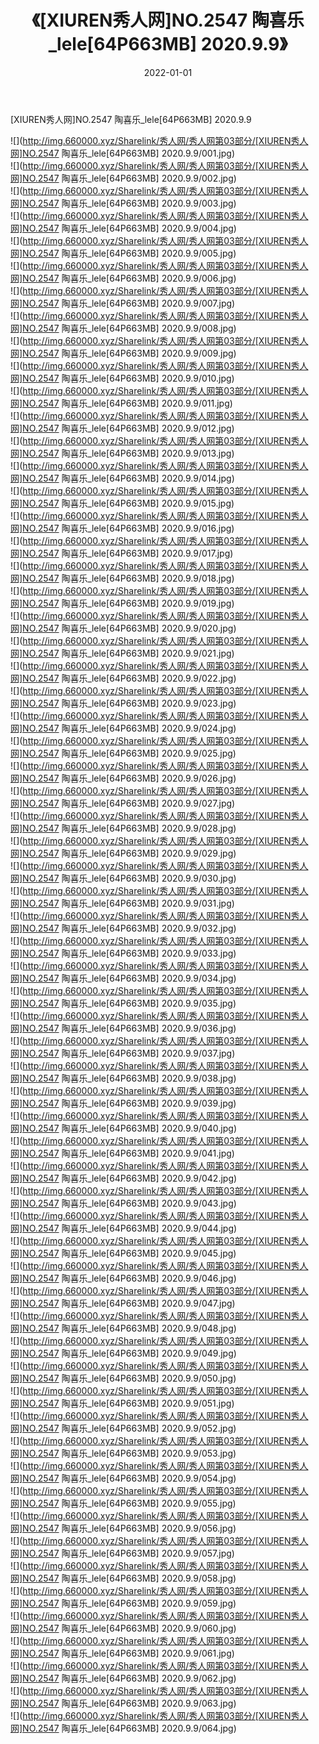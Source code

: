﻿---
layout: post
title:  《[XIUREN秀人网]NO.2547 陶喜乐_lele[64P663MB] 2020.9.9》
date:   2022-01-01
img: http://img.660000.xyz/Sharelink/秀人网/秀人网第03部分/[XIUREN秀人网]NO.2547 陶喜乐_lele[64P663MB] 2020.9.9/000.jpg
categories: [美女, 清纯, 唯美]
---

[XIUREN秀人网]NO.2547 陶喜乐_lele[64P663MB] 2020.9.9

 ![](http://img.660000.xyz/Sharelink/秀人网/秀人网第03部分/[XIUREN秀人网]NO.2547 陶喜乐_lele[64P663MB] 2020.9.9/001.jpg) <br>![](http://img.660000.xyz/Sharelink/秀人网/秀人网第03部分/[XIUREN秀人网]NO.2547 陶喜乐_lele[64P663MB] 2020.9.9/002.jpg) <br>![](http://img.660000.xyz/Sharelink/秀人网/秀人网第03部分/[XIUREN秀人网]NO.2547 陶喜乐_lele[64P663MB] 2020.9.9/003.jpg) <br>![](http://img.660000.xyz/Sharelink/秀人网/秀人网第03部分/[XIUREN秀人网]NO.2547 陶喜乐_lele[64P663MB] 2020.9.9/004.jpg) <br>![](http://img.660000.xyz/Sharelink/秀人网/秀人网第03部分/[XIUREN秀人网]NO.2547 陶喜乐_lele[64P663MB] 2020.9.9/005.jpg) <br>![](http://img.660000.xyz/Sharelink/秀人网/秀人网第03部分/[XIUREN秀人网]NO.2547 陶喜乐_lele[64P663MB] 2020.9.9/006.jpg) <br>![](http://img.660000.xyz/Sharelink/秀人网/秀人网第03部分/[XIUREN秀人网]NO.2547 陶喜乐_lele[64P663MB] 2020.9.9/007.jpg) <br>![](http://img.660000.xyz/Sharelink/秀人网/秀人网第03部分/[XIUREN秀人网]NO.2547 陶喜乐_lele[64P663MB] 2020.9.9/008.jpg) <br>![](http://img.660000.xyz/Sharelink/秀人网/秀人网第03部分/[XIUREN秀人网]NO.2547 陶喜乐_lele[64P663MB] 2020.9.9/009.jpg) <br>![](http://img.660000.xyz/Sharelink/秀人网/秀人网第03部分/[XIUREN秀人网]NO.2547 陶喜乐_lele[64P663MB] 2020.9.9/010.jpg) <br>![](http://img.660000.xyz/Sharelink/秀人网/秀人网第03部分/[XIUREN秀人网]NO.2547 陶喜乐_lele[64P663MB] 2020.9.9/011.jpg) <br>![](http://img.660000.xyz/Sharelink/秀人网/秀人网第03部分/[XIUREN秀人网]NO.2547 陶喜乐_lele[64P663MB] 2020.9.9/012.jpg) <br>![](http://img.660000.xyz/Sharelink/秀人网/秀人网第03部分/[XIUREN秀人网]NO.2547 陶喜乐_lele[64P663MB] 2020.9.9/013.jpg) <br>![](http://img.660000.xyz/Sharelink/秀人网/秀人网第03部分/[XIUREN秀人网]NO.2547 陶喜乐_lele[64P663MB] 2020.9.9/014.jpg) <br>![](http://img.660000.xyz/Sharelink/秀人网/秀人网第03部分/[XIUREN秀人网]NO.2547 陶喜乐_lele[64P663MB] 2020.9.9/015.jpg) <br>![](http://img.660000.xyz/Sharelink/秀人网/秀人网第03部分/[XIUREN秀人网]NO.2547 陶喜乐_lele[64P663MB] 2020.9.9/016.jpg) <br>![](http://img.660000.xyz/Sharelink/秀人网/秀人网第03部分/[XIUREN秀人网]NO.2547 陶喜乐_lele[64P663MB] 2020.9.9/017.jpg) <br>![](http://img.660000.xyz/Sharelink/秀人网/秀人网第03部分/[XIUREN秀人网]NO.2547 陶喜乐_lele[64P663MB] 2020.9.9/018.jpg) <br>![](http://img.660000.xyz/Sharelink/秀人网/秀人网第03部分/[XIUREN秀人网]NO.2547 陶喜乐_lele[64P663MB] 2020.9.9/019.jpg) <br>![](http://img.660000.xyz/Sharelink/秀人网/秀人网第03部分/[XIUREN秀人网]NO.2547 陶喜乐_lele[64P663MB] 2020.9.9/020.jpg) <br>![](http://img.660000.xyz/Sharelink/秀人网/秀人网第03部分/[XIUREN秀人网]NO.2547 陶喜乐_lele[64P663MB] 2020.9.9/021.jpg) <br>![](http://img.660000.xyz/Sharelink/秀人网/秀人网第03部分/[XIUREN秀人网]NO.2547 陶喜乐_lele[64P663MB] 2020.9.9/022.jpg) <br>![](http://img.660000.xyz/Sharelink/秀人网/秀人网第03部分/[XIUREN秀人网]NO.2547 陶喜乐_lele[64P663MB] 2020.9.9/023.jpg) <br>![](http://img.660000.xyz/Sharelink/秀人网/秀人网第03部分/[XIUREN秀人网]NO.2547 陶喜乐_lele[64P663MB] 2020.9.9/024.jpg) <br>![](http://img.660000.xyz/Sharelink/秀人网/秀人网第03部分/[XIUREN秀人网]NO.2547 陶喜乐_lele[64P663MB] 2020.9.9/025.jpg) <br>![](http://img.660000.xyz/Sharelink/秀人网/秀人网第03部分/[XIUREN秀人网]NO.2547 陶喜乐_lele[64P663MB] 2020.9.9/026.jpg) <br>![](http://img.660000.xyz/Sharelink/秀人网/秀人网第03部分/[XIUREN秀人网]NO.2547 陶喜乐_lele[64P663MB] 2020.9.9/027.jpg) <br>![](http://img.660000.xyz/Sharelink/秀人网/秀人网第03部分/[XIUREN秀人网]NO.2547 陶喜乐_lele[64P663MB] 2020.9.9/028.jpg) <br>![](http://img.660000.xyz/Sharelink/秀人网/秀人网第03部分/[XIUREN秀人网]NO.2547 陶喜乐_lele[64P663MB] 2020.9.9/029.jpg) <br>![](http://img.660000.xyz/Sharelink/秀人网/秀人网第03部分/[XIUREN秀人网]NO.2547 陶喜乐_lele[64P663MB] 2020.9.9/030.jpg) <br>![](http://img.660000.xyz/Sharelink/秀人网/秀人网第03部分/[XIUREN秀人网]NO.2547 陶喜乐_lele[64P663MB] 2020.9.9/031.jpg) <br>![](http://img.660000.xyz/Sharelink/秀人网/秀人网第03部分/[XIUREN秀人网]NO.2547 陶喜乐_lele[64P663MB] 2020.9.9/032.jpg) <br>![](http://img.660000.xyz/Sharelink/秀人网/秀人网第03部分/[XIUREN秀人网]NO.2547 陶喜乐_lele[64P663MB] 2020.9.9/033.jpg) <br>![](http://img.660000.xyz/Sharelink/秀人网/秀人网第03部分/[XIUREN秀人网]NO.2547 陶喜乐_lele[64P663MB] 2020.9.9/034.jpg) <br>![](http://img.660000.xyz/Sharelink/秀人网/秀人网第03部分/[XIUREN秀人网]NO.2547 陶喜乐_lele[64P663MB] 2020.9.9/035.jpg) <br>![](http://img.660000.xyz/Sharelink/秀人网/秀人网第03部分/[XIUREN秀人网]NO.2547 陶喜乐_lele[64P663MB] 2020.9.9/036.jpg) <br>![](http://img.660000.xyz/Sharelink/秀人网/秀人网第03部分/[XIUREN秀人网]NO.2547 陶喜乐_lele[64P663MB] 2020.9.9/037.jpg) <br>![](http://img.660000.xyz/Sharelink/秀人网/秀人网第03部分/[XIUREN秀人网]NO.2547 陶喜乐_lele[64P663MB] 2020.9.9/038.jpg) <br>![](http://img.660000.xyz/Sharelink/秀人网/秀人网第03部分/[XIUREN秀人网]NO.2547 陶喜乐_lele[64P663MB] 2020.9.9/039.jpg) <br>![](http://img.660000.xyz/Sharelink/秀人网/秀人网第03部分/[XIUREN秀人网]NO.2547 陶喜乐_lele[64P663MB] 2020.9.9/040.jpg) <br>![](http://img.660000.xyz/Sharelink/秀人网/秀人网第03部分/[XIUREN秀人网]NO.2547 陶喜乐_lele[64P663MB] 2020.9.9/041.jpg) <br>![](http://img.660000.xyz/Sharelink/秀人网/秀人网第03部分/[XIUREN秀人网]NO.2547 陶喜乐_lele[64P663MB] 2020.9.9/042.jpg) <br>![](http://img.660000.xyz/Sharelink/秀人网/秀人网第03部分/[XIUREN秀人网]NO.2547 陶喜乐_lele[64P663MB] 2020.9.9/043.jpg) <br>![](http://img.660000.xyz/Sharelink/秀人网/秀人网第03部分/[XIUREN秀人网]NO.2547 陶喜乐_lele[64P663MB] 2020.9.9/044.jpg) <br>![](http://img.660000.xyz/Sharelink/秀人网/秀人网第03部分/[XIUREN秀人网]NO.2547 陶喜乐_lele[64P663MB] 2020.9.9/045.jpg) <br>![](http://img.660000.xyz/Sharelink/秀人网/秀人网第03部分/[XIUREN秀人网]NO.2547 陶喜乐_lele[64P663MB] 2020.9.9/046.jpg) <br>![](http://img.660000.xyz/Sharelink/秀人网/秀人网第03部分/[XIUREN秀人网]NO.2547 陶喜乐_lele[64P663MB] 2020.9.9/047.jpg) <br>![](http://img.660000.xyz/Sharelink/秀人网/秀人网第03部分/[XIUREN秀人网]NO.2547 陶喜乐_lele[64P663MB] 2020.9.9/048.jpg) <br>![](http://img.660000.xyz/Sharelink/秀人网/秀人网第03部分/[XIUREN秀人网]NO.2547 陶喜乐_lele[64P663MB] 2020.9.9/049.jpg) <br>![](http://img.660000.xyz/Sharelink/秀人网/秀人网第03部分/[XIUREN秀人网]NO.2547 陶喜乐_lele[64P663MB] 2020.9.9/050.jpg) <br>![](http://img.660000.xyz/Sharelink/秀人网/秀人网第03部分/[XIUREN秀人网]NO.2547 陶喜乐_lele[64P663MB] 2020.9.9/051.jpg) <br>![](http://img.660000.xyz/Sharelink/秀人网/秀人网第03部分/[XIUREN秀人网]NO.2547 陶喜乐_lele[64P663MB] 2020.9.9/052.jpg) <br>![](http://img.660000.xyz/Sharelink/秀人网/秀人网第03部分/[XIUREN秀人网]NO.2547 陶喜乐_lele[64P663MB] 2020.9.9/053.jpg) <br>![](http://img.660000.xyz/Sharelink/秀人网/秀人网第03部分/[XIUREN秀人网]NO.2547 陶喜乐_lele[64P663MB] 2020.9.9/054.jpg) <br>![](http://img.660000.xyz/Sharelink/秀人网/秀人网第03部分/[XIUREN秀人网]NO.2547 陶喜乐_lele[64P663MB] 2020.9.9/055.jpg) <br>![](http://img.660000.xyz/Sharelink/秀人网/秀人网第03部分/[XIUREN秀人网]NO.2547 陶喜乐_lele[64P663MB] 2020.9.9/056.jpg) <br>![](http://img.660000.xyz/Sharelink/秀人网/秀人网第03部分/[XIUREN秀人网]NO.2547 陶喜乐_lele[64P663MB] 2020.9.9/057.jpg) <br>![](http://img.660000.xyz/Sharelink/秀人网/秀人网第03部分/[XIUREN秀人网]NO.2547 陶喜乐_lele[64P663MB] 2020.9.9/058.jpg) <br>![](http://img.660000.xyz/Sharelink/秀人网/秀人网第03部分/[XIUREN秀人网]NO.2547 陶喜乐_lele[64P663MB] 2020.9.9/059.jpg) <br>![](http://img.660000.xyz/Sharelink/秀人网/秀人网第03部分/[XIUREN秀人网]NO.2547 陶喜乐_lele[64P663MB] 2020.9.9/060.jpg) <br>![](http://img.660000.xyz/Sharelink/秀人网/秀人网第03部分/[XIUREN秀人网]NO.2547 陶喜乐_lele[64P663MB] 2020.9.9/061.jpg) <br>![](http://img.660000.xyz/Sharelink/秀人网/秀人网第03部分/[XIUREN秀人网]NO.2547 陶喜乐_lele[64P663MB] 2020.9.9/062.jpg) <br>![](http://img.660000.xyz/Sharelink/秀人网/秀人网第03部分/[XIUREN秀人网]NO.2547 陶喜乐_lele[64P663MB] 2020.9.9/063.jpg) <br>![](http://img.660000.xyz/Sharelink/秀人网/秀人网第03部分/[XIUREN秀人网]NO.2547 陶喜乐_lele[64P663MB] 2020.9.9/064.jpg) <br>